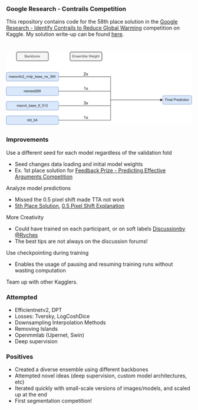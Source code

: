 ### Google Research - Contrails Competition

This repository contains code for the 58th place solution in the [Google Research - Identify Contrails to Reduce Global Warming](https://www.kaggle.com/competitions/google-research-identify-contrails-reduce-global-warming) competition on Kaggle. My solution write-up can be found [here](https://www.kaggle.com/competitions/google-research-identify-contrails-reduce-global-warming/discussion/430473).

<h1 align="center">
<img src="./imgs/model.png" alt="Model Architecture" width="800">
</h1>

### Improvements

Use a different seed for each model regardless of the validation fold
- Seed changes data loading and initial model weights
- Ex. 1st place solution for [Feedback Prize - Predicting Effective Arguments Competition](https://www.kaggle.com/competitions/feedback-prize-effectiveness/discussion/347536)

Analyze model predictions
- Missed the 0.5 pixel shift made TTA not work
- [5th Place Solution](https://www.kaggle.com/competitions/google-research-identify-contrails-reduce-global-warming/discussion/430549), [0.5 Pixel Shift Explanation](https://www.kaggle.com/competitions/google-research-identify-contrails-reduce-global-warming/discussion/430479#2382723)

More Creativity
- Could have trained on each participant, or on soft labels [Discussionby @Ryches](https://www.kaggle.com/competitions/google-research-identify-contrails-reduce-global-warming/discussion/430471)
- The best tips are not always on the discussion forums!

Use checkpointing during training
- Enables the usage of pausing and resuming training runs without wasting computation

Team up with other Kagglers.


### Attempted

- Efficientnetv2, DPT
- Losses: Tversky, LogCoshDice
- Downsampling Interpolation Methods
- Removing Islands
- Openmmlab (Upernet, Swin)
- Deep supervision

### Positives

- Created a diverse ensemble using different backbones
- Attempted novel ideas (deep supervision, custom model architectures, etc)
- Iterated quickly with small-scale versions of images/models, and scaled up at the end
- First segmentation competition!